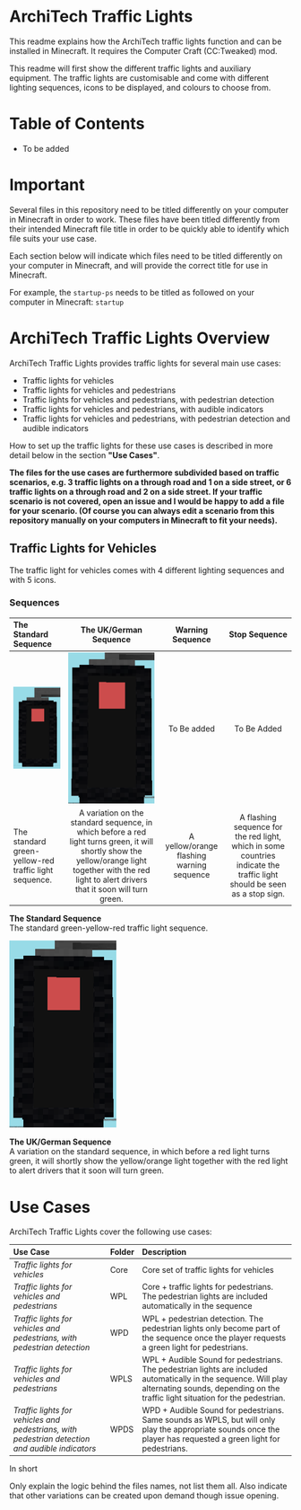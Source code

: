 # ArchiTech Traffic Lights

This readme explains how the ArchiTech traffic lights function and can be installed in Minecraft. It requires the Computer Craft (CC:Tweaked) mod.

This readme will first show the different traffic lights and auxiliary equipment. The traffic lights are customisable and come with different lighting sequences, icons to be displayed, and colours to choose from.

# Table of Contents

- To be added

# Important

Several files in this repository need to be titled differently on your computer in Minecraft in order to work. These files have been titled differently from their intended Minecraft file title in order to be quickly able to identify which file suits your use case.

Each section below will indicate which files need to be titled differently on your computer in Minecraft, and will provide the correct title for use in Minecraft.

For example, the `startup-ps` needs to be titled as followed on your computer in Minecraft: `startup` 

# ArchiTech Traffic Lights Overview

ArchiTech Traffic Lights provides traffic lights for several main use cases:
* Traffic lights for vehicles
* Traffic lights for vehicles and pedestrians
* Traffic lights for vehicles and pedestrians, with pedestrian detection
* Traffic lights for vehicles and pedestrians, with audible indicators
* Traffic lights for vehicles and pedestrians, with pedestrian detection and audible indicators

How to set up the traffic lights for these use cases is described in more detail below in the section **"Use Cases"**.

**The files for the use cases are furthermore subdivided based on traffic scenarios, e.g. 3 traffic lights on a through road and 1 on a side street, or 6 traffic lights on a through road and 2 on a side street. If your traffic scenario is not covered, open an issue and I would be happy to add a file for your scenario. (Of course you can always edit a scenario from this repository manually on your computers in Minecraft to fit your needs).**

## Traffic Lights for Vehicles
The traffic light for vehicles comes with 4 different lighting sequences and with 5 icons.

### Sequences

| **The Standard Sequence** | **The UK/German Sequence** | **Warning Sequence** | **Stop Sequence** |
|:------------- |:-------------:|:-------------:|:-----:|
| ![StandardSequence](/images/trafficlights/StandardSequence.gif) | ![GermanSequence](/images/trafficlights/GermanSequence.gif) | To Be added | To Be Added |
| The standard green-yellow-red traffic light sequence. | A variation on the standard sequence, in which before a red light turns green, it will shortly show the yellow/orange light together with the red light to alert drivers that it soon will turn green. | A yellow/orange flashing warning sequence | A flashing sequence for the red light, which in some countries indicate the traffic light should be seen as a stop sign. |




**The Standard Sequence**  
The standard green-yellow-red traffic light sequence.

![GermanSequence](/images/trafficlights/GermanSequence.gif)

**The UK/German Sequence**  
A variation on the standard sequence, in which before a red light turns green, it will shortly show the yellow/orange light together with the red light to alert drivers that it soon will turn green.




# Use Cases

ArchiTech Traffic Lights cover the following use cases:

| **Use Case** | **Folder** | **Description** |
|:------------- |:-------------|:----------|
| *Traffic lights for vehicles* | Core | Core set of traffic lights for vehicles |
| *Traffic lights for vehicles and pedestrians* | WPL | Core + traffic lights for pedestrians. The pedestrian lights are included automatically in the sequence|
| *Traffic lights for vehicles and pedestrians, with pedestrian detection* | WPD | WPL + pedestrian detection. The pedestrian lights only become part of the sequence once the player requests a green light for pedestrians. |
| *Traffic lights for vehicles and pedestrians* | WPLS | WPL + Audible Sound for pedestrians. The pedestrian lights are included automatically in the sequence. Will play alternating sounds, depending on the traffic light situation for the pedestrian. |
| *Traffic lights for vehicles and pedestrians, with pedestrian detection and audible indicators* | WPDS | WPD + Audible Sound for pedestrians. Same sounds as WPLS, but will only play the appropriate sounds once the player has requested a green light for pedestrians. |

In short

Only explain the logic behind the files names, not list them all. Also indicate that other variations can be created upon demand though issue opening.
